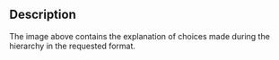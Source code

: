 ## Description
The  image above contains the explanation of choices made during the hierarchy in the requested format.
